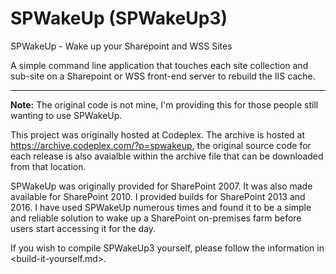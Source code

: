 # SPWakeUp (SPWakeUp3)

SPWakeUp - Wake up your Sharepoint and WSS Sites

A simple command line application that touches each site collection and sub-site on a Sharepoint or WSS front-end server to rebuild the IIS cache.

---

**Note:** The original code is not mine, I'm providing this for those people still wanting to use SPWakeUp.

This project was originally hosted at Codeplex. The archive is hosted at https://archive.codeplex.com/?p=spwakeup, the original source code for each release is also avaialble within the archive file that can be downloaded from that location.

SPWakeUp was originally provided for SharePoint 2007. It was also made available for SharePoint 2010. I provided builds for SharePoint 2013 and 2016. I have used SPWakeUp numerous times and found it to be a simple and reliable solution to wake up a SharePoint on-premises farm before users start accessing it for the day.

If you wish to compile SPWakeUp3 yourself, please follow the information in <build-it-yourself.md>.
